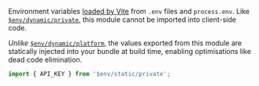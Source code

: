 Environment variables [loaded by Vite](https://vitejs.dev/guide/env-and-mode.html#env-files) from `.env` files and `process.env`. Like [`$env/dynamic/private`](https://kit.svelte.dev/docs/modules#$env-dynamic-platform), this module cannot be imported into client-side code.

_Unlike_ [`$env/dynamic/platform`](https://kit.svelte.dev/docs/modules#$env-dynamic-platform), the values exported from this module are statically injected into your bundle at build time, enabling optimisations like dead code elimination.

```ts
import { API_KEY } from '$env/static/private';
```
